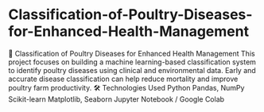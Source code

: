 # Classification-of-Poultry-Diseases-for-Enhanced-Health-Management
🐔 Classification of Poultry Diseases for Enhanced Health Management
This project focuses on building a machine learning-based classification system to identify poultry diseases using clinical and environmental data. Early and accurate disease classification can help reduce mortality and improve poultry farm productivity.
🛠️ Technologies Used
Python
Pandas, NumPy
Scikit-learn
Matplotlib, Seaborn
Jupyter Notebook / Google Colab
